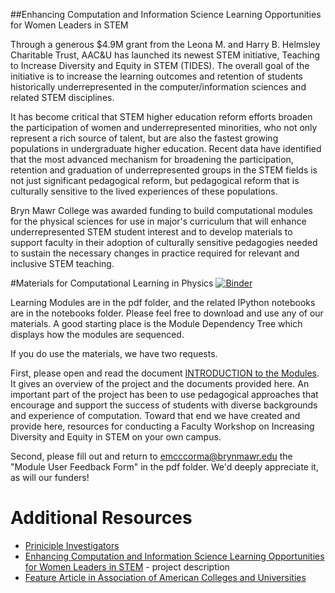 ##Enhancing Computation and Information Science Learning Opportunities for Women Leaders in STEM

Through a generous $4.9M grant from the Leona M. and Harry B. Helmsley Charitable Trust, AAC&U has launched its newest STEM initiative, Teaching to Increase Diversity and Equity in STEM (TIDES). The overall goal of the initiative is to increase the learning outcomes and retention of students historically underrepresented in the computer/information sciences and related STEM disciplines.  

It has become critical that STEM higher education reform efforts broaden the participation of women and underrepresented minorities, who not only represent a rich source of talent, but are also the fastest growing populations in undergraduate higher education. Recent data have identified that the most advanced mechanism for broadening the participation, retention and graduation of underrepresented groups in the STEM fields is not just significant pedagogical reform, but pedagogical reform that is culturally sensitive to the lived experiences of these populations. 

Bryn Mawr College was awarded funding to build computational modules for the physical sciences for use in major's curriculum that will enhance underrepresented STEM student interest and to develop materials to support faculty in their adoption of culturally sensitive pedagogies needed to sustain the necessary changes in practice required for relevant and inclusive STEM teaching.

#Materials for Computational Learning in Physics
[![Binder](http://mybinder.org/badge.svg)](http://mybinder.org/repo/BrynMawrCollege/TIDES)

Learning Modules are in the pdf folder, and the related IPython notebooks are in the notebooks folder. Please feel free to download and use any of our materials. A good starting place is the Module Dependency Tree which displays how the modules are sequenced. 

If you do use the materials, we have two requests. 

First, please open and read the document [INTRODUCTION to the Modules](https://github.com/BrynMawrCollege/TIDES/raw/master/pdf/INTRODUCTION_to_the_Modules.pdf). It gives an overview of the project and the documents provided here. An important part of the project has been to use pedagogical approaches that encourage and support the success of students with diverse backgrounds and experience of computation.  Toward that end we have created and provide here, resources for conducting a Faculty Workshop on Increasing Diversity and Equity in STEM on your own campus.

Second, please fill out and return to emcccorma@brynmawr.edu the "Module User Feedback Form" in the pdf folder. We'd deeply appreciate it, as will our funders!

# Additional Resources

* [Priniciple Investigators](http://blendedlearning.blogs.brynmawr.edu/category/tides-team/)
* [Enhancing Computation and Information Science Learning Opportunities for Women Leaders in STEM](http://blendedlearning.blogs.brynmawr.edu/tides/) - project description
* [Feature Article in Association of American Colleges and Universities](https://www.aacu.org/diversitydemocracy/2015/spring/mack)

